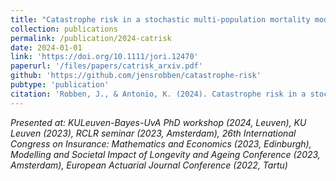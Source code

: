 ```yaml
---
title: "Catastrophe risk in a stochastic multi-population mortality model"
collection: publications
permalink: /publication/2024-catrisk
date: 2024-01-01
link: 'https://doi.org/10.1111/jori.12470'
paperurl: '/files/papers/catrisk_arxiv.pdf'
github: 'https://github.com/jensrobben/catastrophe-risk'
pubtype: 'publication'
citation: 'Robben, J., & Antonio, K. (2024). Catastrophe risk in a stochastic multi-population mortality model, 91, 599–651. <b>Journal of Risk and Insurance.</b> DOI: 10.1111/jori.12470'
---
```


<i> Presented at: KULeuven-Bayes-UvA PhD workshop (2024, Leuven), KU Leuven (2023), RCLR seminar (2023, Amsterdam), 26th International Congress on Insurance: Mathematics and Economics (2023, Edinburgh), Modelling and Societal Impact of Longevity and Ageing Conference (2023, Amsterdam), European Actuarial Journal Conference (2022, Tartu)  </i>